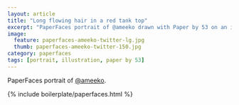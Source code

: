 ```yaml
---
layout: article
title: "Long flowing hair in a red tank top"
excerpt: "PaperFaces portrait of @ameeko drawn with Paper by 53 on an iPad."
image: 
  feature: paperfaces-ameeko-twitter-lg.jpg
  thumb: paperfaces-ameeko-twitter-150.jpg
category: paperfaces
tags: [portrait, illustration, paper by 53]
---
```


PaperFaces portrait of [@ameeko](http://twitter.com/ameeko).

{% include boilerplate/paperfaces.html %}